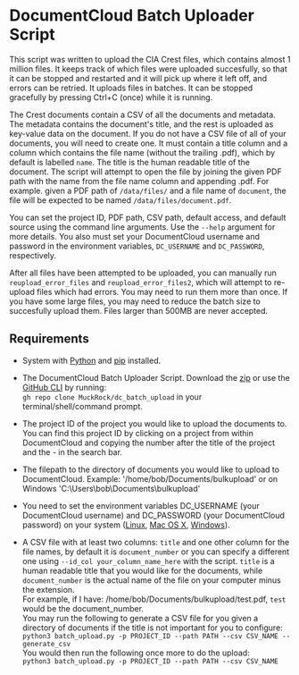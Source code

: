
# DocumentCloud Batch Uploader Script

This script was written to upload the CIA Crest files, which contains almost 1
million files.  It keeps track of which files were uploaded succesfully, so
that it can be stopped and restarted and it will pick up where it left off, and
errors can be retried.  It uploads files in batches.  It can be stopped
gracefully by pressing Ctrl+C (once) while it is running.

The Crest documents contain a CSV of all the documents and metadata.  The
metadata contains the document's title, and the rest is uploaded as key-value
data on the document.  If you do not have a CSV file of all of your documents,
you will need to create one.  It must contain a title column and a column which
contains the file name (without the trailing .pdf), which by default is
labelled `name`.  The title is the human readable title of the
document.  The script will attempt to open the file by joining the given PDF
path with the name from the file name column and appending .pdf.  For example.
given a PDF path of `/data/files/` and a file name of `document`, the file will
be expected to be named `/data/files/document.pdf`.

You can set the project ID, PDF path, CSV path, default access, and default
source using the command line arguments.  Use the `--help` argument for more
details.  You also must set your DocumentCloud username and password in the
environment variables, `DC_USERNAME` and `DC_PASSWORD`, respectively.

After all files have been attempted to be uploaded, you can manually run
`reupload_error_files` and `reupload_error_files2`, which will attempt to
re-upload files which had errors.  You may need to run them more than once.  If
you have some large files, you may need to reduce the batch size to succesfully
upload them.  Files larger than 500MB are never accepted.


## Requirements
- System with [Python](https://www.python.org/) and [pip](https://pip.pypa.io/en/stable/installation/) installed. 

- The DocumentCloud Batch Uploader Script. Download the [zip](https://github.com/MuckRock/dc_batch_upload/archive/refs/heads/master.zip) or use the [GitHub CLI](https://github.com/cli/cli#installation) by running: <br /> `gh repo clone MuckRock/dc_batch_upload` in your terminal/shell/command prompt.

- The project ID of the project you would like to upload the documents to. You can find this project ID by clicking on a project from within DocumentCloud and copying the number after the title of the project and the - in the search bar. 

- The filepath to the directory of documents you would like to upload to DocumentCloud. 
Example: '/home/bob/Documents/bulkupload' or on Windows 'C:\Users\bob\Documents\bulkupload'

- You need to set the environment variables DC_USERNAME (your DocumentCloud username) and DC_PASSWORD (your DocumentCloud password) on your system ([Linux](https://linuxize.com/post/how-to-set-and-list-environment-variables-in-linux/), [Mac OS X](https://phoenixnap.com/kb/set-environment-variable-mac), [Windows](https://phoenixnap.com/kb/windows-set-environment-variable#ftoc-heading-1)). 

- A CSV file with at least two columns: `title` and one other column for the file names, by default it is `document_number` or you can specify a different one using `--id_col your_column_name_here` with the script.
`title` is a human readable title that you would like for the documents, while `document_number` is the actual name of the file on your computer minus the extension. <br /> For example, if I have: /home/bob/Documents/bulkupload/test.pdf, `test` would be the document_number. <br />
You may run the following to generate a CSV file for you given a directory of documents if the title is not important for you to configure: <br />
  ```python3 batch_upload.py -p PROJECT_ID --path PATH --csv CSV_NAME --generate_csv``` <br />
  You would then run the following once more to do the upload: <br />
  ```python3 batch_upload.py -p PROJECT_ID --path PATH --csv CSV_NAME``` <br />


